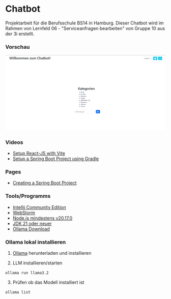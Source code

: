 # Chatbot

Projektarbeit für die Berufsschule BS14 in Hamburg. Dieser Chatbot wird im Rahmen von Lernfeld 06 - "Serviceanfragen bearbeiten" von Gruppe 10 aus der 3i erstellt.

### Vorschau

![webpage](webpage.png)

### Videos

- [Setup React-JS with Vite](https://www.youtube.com/watch?v=QYXPMcSKSMM)
- [Setup a Spring Boot Project using Gradle](https://www.youtube.com/watch?v=dXYKX8v84k0)

### Pages

- [Creating a Spring Boot Project](https://start.spring.io/)

### Tools/Programms

- [Intellij Community Edition](https://www.jetbrains.com/idea/download/)
- [WebStorm](https://www.jetbrains.com/de-de/webstorm/download/#section=windows)
- [Node.js mindestens v20.17.0](https://nodejs.org/en/)
- [JDK 21 oder neuer](https://www.oracle.com/java/technologies/javase/jdk21-archive-downloads.html)
- [Ollama Download](https://ollama.com/download)

### Ollama lokal installieren

1. [Ollama](https://ollama.com/download) herunterladen und installieren

2. LLM installieren/starten

```
ollama run llama3.2
```

3. Prüfen ob das Modell installiert ist

```
ollama list
```
